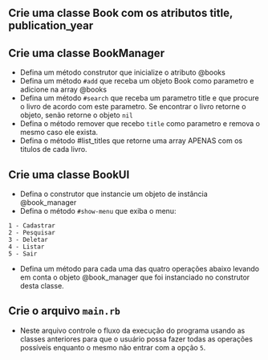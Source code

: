 ## Crie uma classe Book com os atributos title, publication_year

## Crie uma classe BookManager
- Defina um método construtor que inicialize o atributo @books
- Defina um método `#add` que receba um objeto Book como parametro e adicione na array @books
- Defina um método `#search` que receba um parametro title e que procure o livro de acordo com este parametro. Se encontrar o livro retorne o objeto, senão retorne o objeto `nil`
- Defina o método remover que recebo `title` como parametro e remova o mesmo caso ele exista.
- Defina o método #list_titles que retorne uma array APENAS com os titulos de cada livro.

## Crie uma classe BookUI 
- Defina o construtor que instancie um objeto de instância @book_manager
- Defina o método `#show-menu` que exiba o menu:
```
1 - Cadastrar
2 - Pesquisar
3 - Deletar
4 - Listar
5 - Sair
```

- Defina um método para cada uma das quatro operações abaixo levando em conta o objeto @book_manager que foi instanciado no construtor desta classe.


## Crie o arquivo `main.rb`
- Neste arquivo controle o fluxo da execução do programa usando as classes anteriores para que o usuário possa fazer todas as operações possíveis enquanto o mesmo não entrar com a opção `5`. 

